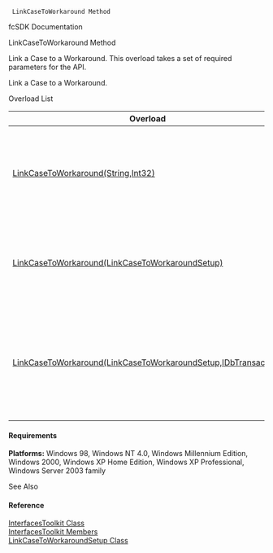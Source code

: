 ﻿     LinkCaseToWorkaround Method                                                   

fcSDK Documentation

LinkCaseToWorkaround Method

Link a Case to a Workaround. This overload takes a set of required parameters for the API.

Link a Case to a Workaround.

Overload List

| Overload | Description |
| --- | --- |
| [LinkCaseToWorkaround(String,Int32)](FChoice.Toolkits.Clarify~FChoice.Toolkits.Clarify.Interfaces.InterfacesToolkit~LinkCaseToWorkaround(String,Int32).md) | Link a Case to a Workaround. This overload takes a set of required parameters for the API.   |
| [LinkCaseToWorkaround(LinkCaseToWorkaroundSetup)](FChoice.Toolkits.Clarify~FChoice.Toolkits.Clarify.Interfaces.InterfacesToolkit~LinkCaseToWorkaround(LinkCaseToWorkaroundSetup).md) | Link a Case to a Workaround. This overload takes a setup object.   |
| [LinkCaseToWorkaround(LinkCaseToWorkaroundSetup,IDbTransaction)](FChoice.Toolkits.Clarify~FChoice.Toolkits.Clarify.Interfaces.InterfacesToolkit~LinkCaseToWorkaround(LinkCaseToWorkaroundSetup,IDbTransaction).md) | Link a Case to a Workaround. This overload takes a setup object and a database transaction.   |

#### Requirements

**Platforms:** Windows 98, Windows NT 4.0, Windows Millennium Edition, Windows 2000, Windows XP Home Edition, Windows XP Professional, Windows Server 2003 family

See Also

#### Reference

[InterfacesToolkit Class](FChoice.Toolkits.Clarify~FChoice.Toolkits.Clarify.Interfaces.InterfacesToolkit.md)  
[InterfacesToolkit Members](FChoice.Toolkits.Clarify~FChoice.Toolkits.Clarify.Interfaces.InterfacesToolkit_members.md)  
[LinkCaseToWorkaroundSetup Class](FChoice.Toolkits.Clarify~FChoice.Toolkits.Clarify.Interfaces.LinkCaseToWorkaroundSetup.md)